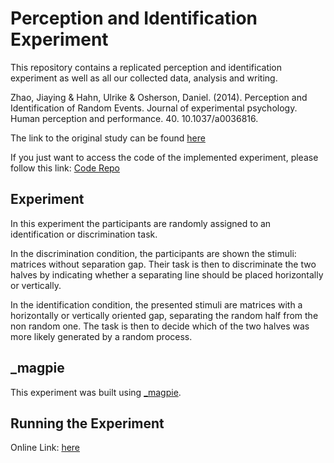 # Perception and Identification Experiment

This repository contains a replicated perception and identification experiment as well as all our collected data, analysis and writing.

Zhao, Jiaying & Hahn, Ulrike & Osherson, Daniel. (2014). Perception and Identification of Random Events. Journal of experimental psychology. Human perception and performance. 40. 10.1037/a0036816.

The link to the original study can be found [here](https://doi.org/10.1037/a0036816)

If you just want to access the code of the implemented experiment, please follow this link: [Code Repo](https://github.com/Thinka88/Perception-and-Identification-Experiment-Code.git)

## Experiment

In this experiment the participants are randomly assigned to an identification or discrimination task.

In the discrimination condition, the participants are shown the stimuli: matrices without separation gap. Their task is then to discriminate the two halves by indicating whether a separating line should be placed horizontally or vertically.

In the identification condition, the presented stimuli are matrices with a horizontally or vertically oriented gap, separating the random half from the non random one. The task is then to decide which of the two halves was more likely generated by a random process.


## _magpie

This experiment was built using [_magpie](https://magpie-ea.github.io/magpie-site/index.html "_magpie").

## Running the Experiment

Online Link: [here](https://perception-and-identification-main.netlify.app)
